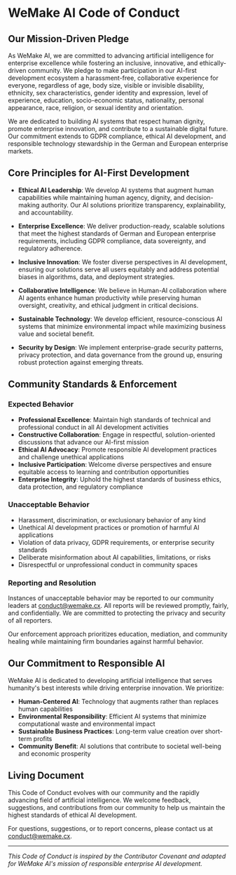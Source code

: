 # WeMake AI Code of Conduct

## Our Mission-Driven Pledge

As WeMake AI, we are committed to advancing artificial intelligence for enterprise excellence while fostering an
inclusive, innovative, and ethically-driven community. We pledge to make participation in our AI-first development
ecosystem a harassment-free, collaborative experience for everyone, regardless of age, body size, visible or invisible
disability, ethnicity, sex characteristics, gender identity and expression, level of experience, education,
socio-economic status, nationality, personal appearance, race, religion, or sexual identity and orientation.

We are dedicated to building AI systems that respect human dignity, promote enterprise innovation, and contribute to a
sustainable digital future. Our commitment extends to GDPR compliance, ethical AI development, and responsible
technology stewardship in the German and European enterprise markets.

## Core Principles for AI-First Development

- **Ethical AI Leadership**: We develop AI systems that augment human capabilities while maintaining human agency,
  dignity, and decision-making authority. Our AI solutions prioritize transparency, explainability, and accountability.

- **Enterprise Excellence**: We deliver production-ready, scalable solutions that meet the highest standards of German
  and European enterprise requirements, including GDPR compliance, data sovereignty, and regulatory adherence.

- **Inclusive Innovation**: We foster diverse perspectives in AI development, ensuring our solutions serve all users
  equitably and address potential biases in algorithms, data, and deployment strategies.

- **Collaborative Intelligence**: We believe in Human-AI collaboration where AI agents enhance human productivity while
  preserving human oversight, creativity, and ethical judgment in critical decisions.

- **Sustainable Technology**: We develop efficient, resource-conscious AI systems that minimize environmental impact
  while maximizing business value and societal benefit.

- **Security by Design**: We implement enterprise-grade security patterns, privacy protection, and data governance from
  the ground up, ensuring robust protection against emerging threats.

## Community Standards & Enforcement

### Expected Behavior

- **Professional Excellence**: Maintain high standards of technical and professional conduct in all AI development
  activities
- **Constructive Collaboration**: Engage in respectful, solution-oriented discussions that advance our AI-first mission
- **Ethical AI Advocacy**: Promote responsible AI development practices and challenge unethical applications
- **Inclusive Participation**: Welcome diverse perspectives and ensure equitable access to learning and contribution
  opportunities
- **Enterprise Integrity**: Uphold the highest standards of business ethics, data protection, and regulatory compliance

### Unacceptable Behavior

- Harassment, discrimination, or exclusionary behavior of any kind
- Unethical AI development practices or promotion of harmful AI applications
- Violation of data privacy, GDPR requirements, or enterprise security standards
- Deliberate misinformation about AI capabilities, limitations, or risks
- Disrespectful or unprofessional conduct in community spaces

### Reporting and Resolution

Instances of unacceptable behavior may be reported to our community leaders at conduct@wemake.cx. All reports will be
reviewed promptly, fairly, and confidentially. We are committed to protecting the privacy and security of all reporters.

Our enforcement approach prioritizes education, mediation, and community healing while maintaining firm boundaries
against harmful behavior.

## Our Commitment to Responsible AI

WeMake AI is dedicated to developing artificial intelligence that serves humanity's best interests while driving
enterprise innovation. We prioritize:

- **Human-Centered AI**: Technology that augments rather than replaces human capabilities
- **Environmental Responsibility**: Efficient AI systems that minimize computational waste and environmental impact
- **Sustainable Business Practices**: Long-term value creation over short-term profits
- **Community Benefit**: AI solutions that contribute to societal well-being and economic prosperity

## Living Document

This Code of Conduct evolves with our community and the rapidly advancing field of artificial intelligence. We welcome
feedback, suggestions, and contributions from our community to help us maintain the highest standards of ethical AI
development.

For questions, suggestions, or to report concerns, please contact us at conduct@wemake.cx.

---

_This Code of Conduct is inspired by the Contributor Covenant and adapted for WeMake AI's mission of responsible
enterprise AI development._
